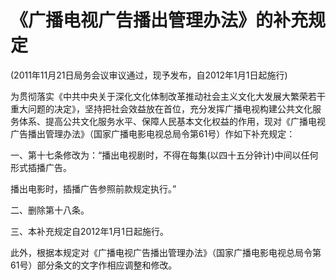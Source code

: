 # 《广播电视广告播出管理办法》的补充规定

(2011年11月21日局务会议审议通过，现予发布，自2012年1月1日起施行)



为贯彻落实《中共中央关于深化文化体制改革推动社会主义文化大发展大繁荣若干重大问题的决定》，坚持把社会效益放在首位，充分发挥广播电视构建公共文化服务体系、提高公共文化服务水平、保障人民基本文化权益的作用，现对《广播电视广告播出管理办法》（国家广播电影电视总局令第61号）作如下补充规定：

一、第十七条修改为：“播出电视剧时，不得在每集(以四十五分钟计)中间以任何形式插播广告。

播出电影时，插播广告参照前款规定执行。”

二、删除第十八条。

三、本补充规定自2012年1月1日起施行。

此外，根据本规定对《广播电视广告播出管理办法》（国家广播电影电视总局令第61号）部分条文的文字作相应调整和修改。